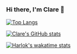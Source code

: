 ### Hi there, I'm Clare 👋

<!-- [![Readme Card](https://github-readme-stats.vercel.app/api/pin/?username=devclarenjoki&repo=github-readme-stats)](https://github.com/anuraghazra/github-readme-stats) -->
[![Top Langs](https://github-readme-stats.vercel.app/api/top-langs/?username=devclarenjoki&hide_progress=true)](https://github.com/anuraghazra/github-readme-stats)

[![Clare's GitHub stats](https://github-readme-stats.vercel.app/api?username=devclarenjoki&show_icons=true&theme=radical&count_private=true&hide=issues,contribs)](https://github.com/anuraghazra/github-readme-stats)

[![Harlok's wakatime stats](https://github-readme-stats.vercel.app/api/wakatime?username=devclarenjoki)](https://github.com/anuraghazra/github-readme-stats)






